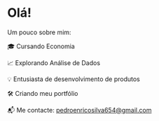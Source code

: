 # Olá!
Um pouco sobre mim:

🎓 Cursando Economia

📈 Explorando Análise de Dados

💡 Entusiasta de desenvolvimento de produtos

🛠️ Criando meu portfólio

📬 Me contacte: pedroenricosilva654@gmail.com
